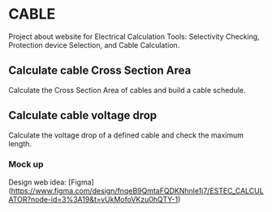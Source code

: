# CABLE
Project about website for Electrical Calculation Tools: Selectivity Checking, Protection device Selection, and Cable Calculation.

## Calculate cable Cross Section Area
Calculate the Cross Section Area of cables and build a cable schedule.

## Calculate cable voltage drop
Calculate the voltage drop of a defined cable and check the maximum length.

### Mock up 
Design web idea: [Figma] (https://www.figma.com/design/fnqeB9QmtaFQDKNhnle1j7/ESTEC_CALCULATOR?node-id=3%3A19&t=vUkMofoVKzu0hQTY-1)
